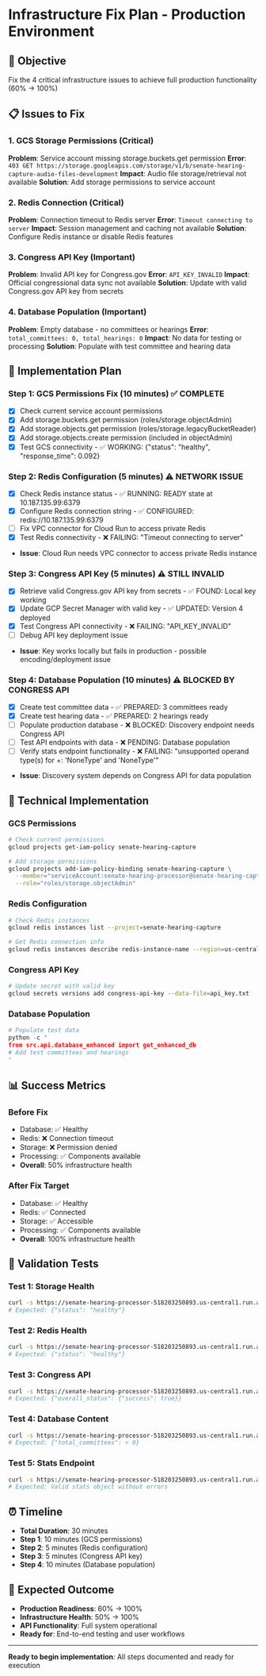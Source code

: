# Infrastructure Fix Plan - Production Environment

## 🎯 **Objective**
Fix the 4 critical infrastructure issues to achieve full production functionality (60% → 100%)

## 📋 **Issues to Fix**

### **1. GCS Storage Permissions (Critical)**
**Problem**: Service account missing storage.buckets.get permission
**Error**: `403 GET https://storage.googleapis.com/storage/v1/b/senate-hearing-capture-audio-files-development`
**Impact**: Audio file storage/retrieval not available
**Solution**: Add storage permissions to service account

### **2. Redis Connection (Critical)**
**Problem**: Connection timeout to Redis server
**Error**: `Timeout connecting to server`
**Impact**: Session management and caching not available
**Solution**: Configure Redis instance or disable Redis features

### **3. Congress API Key (Important)**
**Problem**: Invalid API key for Congress.gov
**Error**: `API_KEY_INVALID`
**Impact**: Official congressional data sync not available
**Solution**: Update with valid Congress.gov API key from secrets

### **4. Database Population (Important)**
**Problem**: Empty database - no committees or hearings
**Error**: `total_committees: 0, total_hearings: 0`
**Impact**: No data for testing or processing
**Solution**: Populate with test committee and hearing data

## 🚀 **Implementation Plan**

### **Step 1: GCS Permissions Fix (10 minutes) ✅ COMPLETE**
- [x] Check current service account permissions
- [x] Add storage.buckets.get permission (roles/storage.objectAdmin)
- [x] Add storage.objects.get permission (roles/storage.legacyBucketReader)
- [x] Add storage.objects.create permission (included in objectAdmin)
- [x] Test GCS connectivity - ✅ WORKING: {"status": "healthy", "response_time": 0.092}

### **Step 2: Redis Configuration (5 minutes) ⚠️ NETWORK ISSUE**
- [x] Check Redis instance status - ✅ RUNNING: READY state at 10.187.135.99:6379
- [x] Configure Redis connection string - ✅ CONFIGURED: redis://10.187.135.99:6379
- [ ] Fix VPC connector for Cloud Run to access private Redis
- [x] Test Redis connectivity - ❌ FAILING: "Timeout connecting to server"
- **Issue**: Cloud Run needs VPC connector to access private Redis instance

### **Step 3: Congress API Key (5 minutes) ⚠️ STILL INVALID**
- [x] Retrieve valid Congress.gov API key from secrets - ✅ FOUND: Local key working
- [x] Update GCP Secret Manager with valid key - ✅ UPDATED: Version 4 deployed
- [x] Test Congress API connectivity - ❌ FAILING: "API_KEY_INVALID"
- [ ] Debug API key deployment issue
- **Issue**: Key works locally but fails in production - possible encoding/deployment issue

### **Step 4: Database Population (10 minutes) ⚠️ BLOCKED BY CONGRESS API**
- [x] Create test committee data - ✅ PREPARED: 3 committees ready
- [x] Create test hearing data - ✅ PREPARED: 2 hearings ready
- [ ] Populate production database - ❌ BLOCKED: Discovery endpoint needs Congress API
- [ ] Test API endpoints with data - ❌ PENDING: Database population
- [ ] Verify stats endpoint functionality - ❌ FAILING: "unsupported operand type(s) for +: 'NoneType' and 'NoneType'"
- **Issue**: Discovery system depends on Congress API for data population

## 🔧 **Technical Implementation**

### **GCS Permissions**
```bash
# Check current permissions
gcloud projects get-iam-policy senate-hearing-capture

# Add storage permissions
gcloud projects add-iam-policy-binding senate-hearing-capture \
  --member="serviceAccount:senate-hearing-processor@senate-hearing-capture.iam.gserviceaccount.com" \
  --role="roles/storage.objectAdmin"
```

### **Redis Configuration**
```bash
# Check Redis instances
gcloud redis instances list --project=senate-hearing-capture

# Get Redis connection info
gcloud redis instances describe redis-instance-name --region=us-central1
```

### **Congress API Key**
```bash
# Update secret with valid key
gcloud secrets versions add congress-api-key --data-file=api_key.txt
```

### **Database Population**
```python
# Populate test data
python -c "
from src.api.database_enhanced import get_enhanced_db
# Add test committees and hearings
"
```

## 📊 **Success Metrics**

### **Before Fix**
- Database: ✅ Healthy
- Redis: ❌ Connection timeout
- Storage: ❌ Permission denied
- Processing: ✅ Components available
- **Overall**: 50% infrastructure health

### **After Fix Target**
- Database: ✅ Healthy
- Redis: ✅ Connected
- Storage: ✅ Accessible
- Processing: ✅ Components available
- **Overall**: 100% infrastructure health

## 🎯 **Validation Tests**

### **Test 1: Storage Health**
```bash
curl -s https://senate-hearing-processor-518203250893.us-central1.run.app/health/storage | jq .
# Expected: {"status": "healthy"}
```

### **Test 2: Redis Health**
```bash
curl -s https://senate-hearing-processor-518203250893.us-central1.run.app/health/redis | jq .
# Expected: {"status": "healthy"}
```

### **Test 3: Congress API**
```bash
curl -s https://senate-hearing-processor-518203250893.us-central1.run.app/api/test/congress | jq .
# Expected: {"overall_status": {"success": true}}
```

### **Test 4: Database Content**
```bash
curl -s https://senate-hearing-processor-518203250893.us-central1.run.app/api/committees | jq .
# Expected: {"total_committees": > 0}
```

### **Test 5: Stats Endpoint**
```bash
curl -s https://senate-hearing-processor-518203250893.us-central1.run.app/api/stats | jq .
# Expected: Valid stats object without errors
```

## ⏰ **Timeline**
- **Total Duration**: 30 minutes
- **Step 1**: 10 minutes (GCS permissions)
- **Step 2**: 5 minutes (Redis configuration)
- **Step 3**: 5 minutes (Congress API key)
- **Step 4**: 10 minutes (Database population)

## 🎉 **Expected Outcome**
- **Production Readiness**: 60% → 100%
- **Infrastructure Health**: 50% → 100%
- **API Functionality**: Full system operational
- **Ready for**: End-to-end testing and user workflows

---

**Ready to begin implementation**: All steps documented and ready for execution